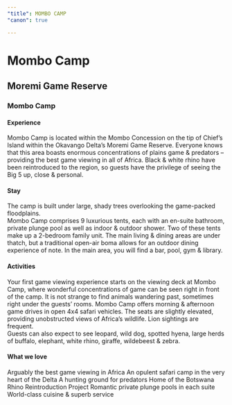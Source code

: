 ```yaml
---
"title": MOMBO CAMP
"canon": true

---
```


# Mombo Camp
## Moremi Game Reserve
### Mombo Camp

#### Experience
Mombo Camp is located within the Mombo Concession on the tip of Chief’s Island within the Okavango Delta’s Moremi Game Reserve.
Everyone knows that this area boasts enormous concentrations of plains game &amp; predators – providing the best game viewing in all of Africa.  Black &amp; white rhino have been reintroduced to the region, so guests have the privilege of seeing the Big 5 up, close &amp; personal.

#### Stay
The camp is built under large, shady trees overlooking the game-packed floodplains.  
Mombo Camp comprises 9 luxurious tents, each with an en-suite bathroom, private plunge pool as well as indoor &amp; outdoor shower.  Two of these tents make up a 2-bedroom family unit.
The main living &amp; dining areas are under thatch, but a traditional open-air boma allows for an outdoor dining experience of note.  In the main area, you will find a bar, pool, gym &amp; library.

#### Activities
Your first game viewing experience starts on the viewing deck at Mombo Camp, where wonderful concentrations of game can be seen right in front of the camp.  It is not strange to find animals wandering past, sometimes right under the guests’ rooms.
Mombo Camp offers morning &amp; afternoon game drives in open 4x4 safari vehicles.  The seats are slightly elevated, providing unobstructed views of Africa’s wildlife.  Lion sightings are frequent.  
Guests can also expect to see leopard, wild dog, spotted hyena, large herds of buffalo, elephant, white rhino, giraffe, wildebeest &amp; zebra.


#### What we love
Arguably the best game viewing in Africa
An opulent safari camp in the very heart of the  Delta
A hunting ground for predators
Home of the Botswana Rhino Reintroduction Project
Romantic private plunge pools in each suite
World-class cuisine &amp; superb service